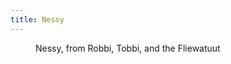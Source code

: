 ```yaml
---
title: Nessy
---
```

<figure class="bleed">
<img src="/img/emil-drawing/IMG_1813.jpg" alt="">
<figcaption>Nessy, from Robbi, Tobbi, and the Fliewatuut</figcaption>
</figure>